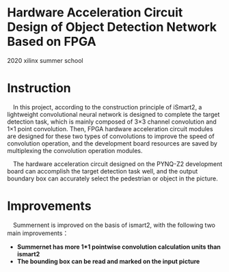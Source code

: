 # Hardware Acceleration Circuit Design of Object Detection Network Based on FPGA
2020 xilinx summer school

# Instruction

&#8195;In this project, according to the construction principle of iSmart2, a lightweight convolutional neural network is designed to complete the target detection task, which is mainly composed of 3×3 channel convolution and 1×1 point convolution. Then, FPGA hardware acceleration circuit modules are designed for these two types of convolutions to improve the speed of convolution operation, and the development board resources are saved by multiplexing the convolution operation modules. 
  
&#8195;The hardware acceleration circuit designed on the PYNQ-Z2 development board can accomplish the target detection task well, and the output boundary box can accurately select the pedestrian or object in the picture.

# Improvements
&#8195;Summernent is improved on the basis of ismart2, with the following two main improvements：
- **Summernet has more 1*1 pointwise convolution calculation units than ismart2**
- **The bounding box can be read and marked on the input picture**

